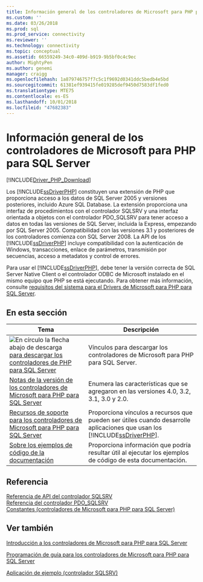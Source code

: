```yaml
---
title: Información general de los controladores de Microsoft para PHP para SQL Server | Microsoft Docs
ms.custom: ''
ms.date: 03/26/2018
ms.prod: sql
ms.prod_service: connectivity
ms.reviewer: ''
ms.technology: connectivity
ms.topic: conceptual
ms.assetid: 66559249-34c0-409d-b919-9b5bf0c4c9ec
author: MightyPen
ms.author: genemi
manager: craigg
ms.openlocfilehash: 1a879746757f7c5c1f9692d0341ddc5bedb4e5bd
ms.sourcegitcommit: 61381ef939415fe019285def9450d7583df1fed0
ms.translationtype: MTE75
ms.contentlocale: es-ES
ms.lasthandoff: 10/01/2018
ms.locfileid: "47682383"
---
```

# <a name="overview-of-the-microsoft-drivers-for-php-for-sql-server"></a>Información general de los controladores de Microsoft para PHP para SQL Server

[!INCLUDE[Driver_PHP_Download](../../includes/driver_php_download.md)]

Los [!INCLUDE[ssDriverPHP](../../includes/ssdriverphp_md.md)] constituyen una extensión de PHP que proporciona acceso a los datos de SQL Server 2005 y versiones posteriores, incluido Azure SQL Database. La extensión proporciona una interfaz de procedimientos con el controlador SQLSRV y una interfaz orientada a objetos con el controlador PDO_SQLSRV para tener acceso a datos en todas las versiones de SQL Server, incluida la Express, empezando por SQL Server 2005. Compatibilidad con las versiones 3.1 y posteriores de los controladores comienza con SQL Server 2008. La API de los [!INCLUDE[ssDriverPHP](../../includes/ssdriverphp_md.md)] incluye compatibilidad con la autenticación de Windows, transacciones, enlace de parámetros, transmisión por secuencias, acceso a metadatos y control de errores.  
  
Para usar el [!INCLUDE[ssDriverPHP](../../includes/ssdriverphp_md.md)], debe tener la versión correcta de SQL Server Native Client o el controlador ODBC de Microsoft instalado en el mismo equipo que PHP se está ejecutando.  Para obtener más información, consulte [requisitos del sistema para el Drivers de Microsoft para PHP para SQL Server](../../connect/php/system-requirements-for-the-php-sql-driver.md).  
  
## <a name="in-this-section"></a>En esta sección  
  
|Tema|Descripción|  
|---------|---------------|  
| ![En círculo la flecha abajo de descarga](../../ssdt/media/download.png)[para descargar los controladores de PHP para SQL Server](download-drivers-php-sql-server.md) | Vínculos para descargar los controladores de Microsoft para PHP para SQL Server. |
|[Notas de la versión de los controladores de Microsoft para PHP para SQL Server](../../connect/php/release-notes-for-the-php-sql-driver.md)|Enumera las características que se agregaron en las versiones 4.0, 3.2, 3.1, 3.0 y 2.0.|  
|[Recursos de soporte para los controladores de Microsoft para PHP para SQL Server](../../connect/php/support-resources-for-the-php-sql-driver.md)|Proporciona vínculos a recursos que pueden ser útiles cuando desarrolle aplicaciones que usan los [!INCLUDE[ssDriverPHP](../../includes/ssdriverphp_md.md)].|  
|[Sobre los ejemplos de código de la documentación](../../connect/php/about-code-examples-in-the-documentation.md)|Proporciona información que podría resultar útil al ejecutar los ejemplos de código de esta documentación.|  
  
## <a name="reference"></a>Referencia  
[Referencia de API del controlador SQLSRV](../../connect/php/sqlsrv-driver-api-reference.md)  
[Referencia del controlador PDO_SQLSRV](../../connect/php/pdo-sqlsrv-driver-reference.md)  
[Constantes &#40;controladores de Microsoft para PHP para SQL Server&#41;](../../connect/php/constants-microsoft-drivers-for-php-for-sql-server.md)  
  
## <a name="see-also"></a>Ver también  
[Introducción a los controladores de Microsoft para PHP para SQL Server](../../connect/php/getting-started-with-the-php-sql-driver.md)

[Programación de guía para los controladores de Microsoft para PHP para SQL Server](../../connect/php/programming-guide-for-php-sql-driver.md)

[Aplicación de ejemplo &#40;controlador SQLSRV&#41;](../../connect/php/example-application-sqlsrv-driver.md)
